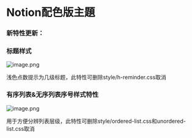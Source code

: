 # Notion配色版主題

### 新特性更新：

### 标题样式

![image.png](https://tva1.sinaimg.cn/mw690/8ff342a8gy1h0e4p2u043j207706t74h.jpg)

浅色点数提示为几级标题，此特性可删除style/h-reminder.css取消


### 有序列表&无序列表序号样式特性

![image.png](https://tva1.sinaimg.cn/mw690/8ff342a8gy1h0e4p6nxowj205n077mx3.jpg)

用于方便分辨列表层级，此特性可删除style/ordered-list.css和unordered-list.css取消
